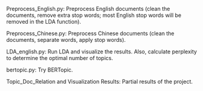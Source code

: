Preprocess_English.py:
Preprocess English documents (clean the documents, remove extra stop words; most English stop words will be removed in the LDA function).

Preprocess_Chinese.py:
Preprocess Chinese documents (clean the documents, separate words, apply stop words).

LDA_english.py:
Run LDA and visualize the results. Also, calculate perplexity to determine the optimal number of topics.

bertopic.py:
Try BERTopic.

Topic_Doc_Relation and Visualization Results:
Partial results of the project.
